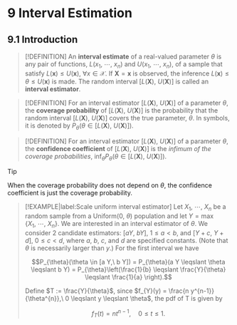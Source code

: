 # 9 Interval Estimation

## 9.1 Introduction

> [!DEFINITION]
> An **interval estimate** of a real-valued parameter $\theta$ is any pair of functions, $L(x_1,\ \cdots,\ x_n)$ and $U(x_1,\ \cdots,\ x_n)$, of a sample that satisfy $L(\bm{x}) \leqslant U(\bm{x}),\ \forall x \in \mathcal{X}$. If $\bm{X} = \bm{x}$ is observed, the inference $L(\bm{x}) \leqslant \theta \leqslant U(\bm{x})$ is made. The random interval $[L(\bm{X}),\ U(\bm{X})]$ is called an **interval estimator**.

> [!DEFINITION]
> For an interval estimator $[L(\bm{X}),\ U(\bm{X})]$ of a parameter $\theta$, the **coverage probability** of $[L(\bm{X}),\ U(\bm{X})]$ is the probability that the random interval $[L(\bm{X}),\ U(\bm{X})]$ covers the true parameter, $\theta$. In symbols, it is denoted by $P_{\theta}(\theta \in [L(\bm{X}),\ U(\bm{X})])$.

> [!DEFINITION]
> For an interval estimator $[L(\bm{X}),\ U(\bm{X})]$ of a parameter $\theta$, the **confidence coefficient** of $[L(\bm{X}),\ U(\bm{X})]$ is the *infimum of the coverage probabilities*, $\inf_{\theta} P_{\theta}(\theta \in [L(\bm{X}),\ U(\bm{X})])$.

> [!TIP]
> When the coverage probability does not depend on $\theta$, the confidence coefficient is just the coverage probability.

> [!EXAMPLE|label:Scale uniform interval estimator]
> Let $X_1,\ \cdots,\ X_n$ be a random sample from a $\text{Uniform}(0,\ \theta)$ population and let $Y = \max \left\{X_1,\ \cdots,\ X_n \right\}$. We are interested in an interval estimator of $\theta$. We consider 2 candidate estimators: $[a Y,\ b Y],\ 1 \leqslant a < b$, and $[Y + c,\ Y + d],\ 0 \leqslant c < d$, where $a,\ b,\ c$, and $d$ are specified constants. (Note that $\theta$ is necessarily larger than $y$.) For the first interval we have 
>
> $$P_{\theta}(\theta \in [a Y,\ b Y]) = P_{\theta}(a Y \leqslant \theta \leqslant b Y) = P_{\theta}\left(\frac{1}{b} \leqslant \frac{Y}{\theta} \leqslant \frac{1}{a} \right).$$
>
> Define $T := \frac{Y}{\theta}$, since $f_{Y}(y) = \frac{n y^{n-1}}{\theta^{n}},\ 0 \leqslant y \leqslant \theta$, the pdf of T is given by 
>
> $$f_{T}(t) = n t^{n-1},\quad 0 \leqslant t \leqslant 1.$$
